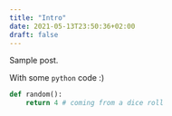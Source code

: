 ```yaml
---
title: "Intro"
date: 2021-05-13T23:50:36+02:00
draft: false
---
```


Sample post.

With some `python` code :) 

```python
def random():
    return 4 # coming from a dice roll
```